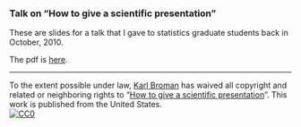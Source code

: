 ### Talk on &ldquo;How to give a scientific presentation&rdquo;

These are slides for a talk that I gave to statistics graduate
students back in October, 2010.

The pdf is [here](http://www.biostat.wisc.edu/~kbroman/presentations/giving_talks.pdf).

<hr/>

To the extent possible under law,
[Karl Broman](https://github.com/kbroman)
has waived all copyright and related or neighboring rights to
&ldquo;[How to give a scientific presentation](https://github.com/kbroman/Talk_GivingTalks)&rdquo;.
This work is published from the United States.
<br/>
[![CC0](http://i.creativecommons.org/p/zero/1.0/88x31.png)](http://creativecommons.org/publicdomain/zero/1.0/)
